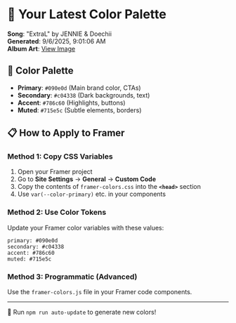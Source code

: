 # 🎨 Your Latest Color Palette

**Song**: "ExtraL" by JENNIE & Doechii  
**Generated**: 9/6/2025, 9:01:06 AM  
**Album Art**: [View Image](https://lastfm.freetls.fastly.net/i/u/300x300/492fe4e9830c175457cb43c666d065b4.jpg)

## 🎨 Color Palette
- **Primary**: `#090e0d` (Main brand color, CTAs)
- **Secondary**: `#c04338` (Dark backgrounds, text)  
- **Accent**: `#786c60` (Highlights, buttons)
- **Muted**: `#715e5c` (Subtle elements, borders)

## 📋 How to Apply to Framer

### Method 1: Copy CSS Variables
1. Open your Framer project
2. Go to **Site Settings** → **General** → **Custom Code**
3. Copy the contents of `framer-colors.css` into the **`<head>`** section
4. Use `var(--color-primary)` etc. in your components

### Method 2: Use Color Tokens
Update your Framer color variables with these values:
```
primary: #090e0d
secondary: #c04338
accent: #786c60
muted: #715e5c
```

### Method 3: Programmatic (Advanced)
Use the `framer-colors.js` file in your Framer code components.

---
🔄 Run `npm run auto-update` to generate new colors!